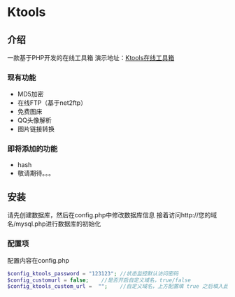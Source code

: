 # Ktools
## 介绍
一款基于PHP开发的在线工具箱
演示地址：[Ktools在线工具箱](https://tools.kaygb.top)
### 现有功能
- MD5加密
- 在线FTP（基于net2ftp）
- 免费图床
- QQ头像解析
- 图片链接转换
### 即将添加的功能
- hash
- 敬请期待。。。
## 安装
请先创建数据库，然后在config.php中修改数据库信息
接着访问http://您的域名/mysql.php进行数据库的初始化
### 配置项
配置内容在config.php
~~~php
$config_ktools_password = "123123"; //状态监控默认访问密码
$config_customurl = false;    //是否开启自定义域名，true/false
$config_ktools_custom_url =  "";    //自定义域名，上方配置填 true 之后填入此项
~~~